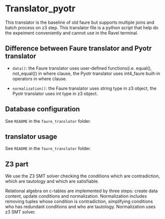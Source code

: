 # Translator_pyotr

This translator is the baseline of old faure but supports multiple joins and batch process on z3 step. This translator file is a python script that help do the expeiment conveniently and cannot use in the Ravel terminal.

## Difference between Faure translator and Pyotr translator

- `data()`: the Faure translator uses user-defined functions(i.e. equal(), not_equal()) in where clause, the Pyotr translator uses int4_faure built-in operators in where clause.

- `normalization()`: the Faure translator uses string type in z3 object, the Pyotr translator uses int type in z3 object.

## Database configuration

See `README` in the `faure_translator` folder. 


## translator usage

See `README` in the `faure_translator` folder. 

## Z3 part

We use the Z3 SMT solver checking the conditions which are contradiction, which are tautology and which are satisfiable. 

Relational algebra on c-tables are implemented by three steps: create data content, update conditions and normalization. Normalization includes removing tuples whose condition is contradiction, simplifying conditions who has redundant conditions and who are tautology. Normalization uses z3 SMT solver. 
